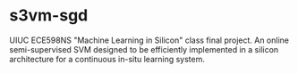 # s3vm-sgd
UIUC ECE598NS "Machine Learning in Silicon" class final project. An online semi-supervised SVM designed to be efficiently implemented in a silicon architecture for a continuous in-situ learning system.
